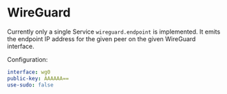 # WireGuard

Currently only a single Service `wireguard.endpoint` is implemented. It emits the endpoint IP address for the given peer on the given WireGuard interface.

Configuration:

```yaml
interface: wg0
public-key: AAAAAA==
use-sudo: false
```
